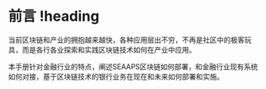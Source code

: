 # 前言 !heading

当前区块链和产业的拥抱越来越快，各种应用层出不穷，不再是社区中的极客玩具，而是各行各业探索和实践区块链技术如何在产业中应用。

本手册针对金融行业的特点，阐述SEAAPS区块链如何部署，和金融行业现有系统如何对接，基于区块链技术的银行业务在现在和未来如何部署和实施。
